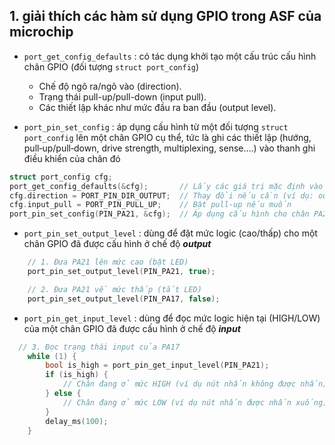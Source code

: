 ## 1. giải thích các hàm sử dụng GPIO trong ASF của microchip

* `port_get_config_defaults` : có tác dụng khởi tạo một cấu trúc cấu hình chân GPIO (đối tượng `struct port_config`)
  * Chế độ ngõ ra/ngõ vào (direction).
  * Trạng thái pull-up/pull-down (input pull).
  * Các thiết lập khác như mức đầu ra ban đầu (output level).

* `port_pin_set_config` :  áp dụng cấu hình từ một đối tượng `struct port_config` lên một chân GPIO cụ thể, tức là ghi các thiết lập (hướng, pull‑up/pull‑down, drive strength, multiplexing, sense….) vào thanh ghi điều khiển của chân đó

```c
struct port_config cfg;
port_get_config_defaults(&cfg);       // Lấy các giá trị mặc định vào cfg
cfg.direction = PORT_PIN_DIR_OUTPUT;  // Thay đổi nếu cần (ví dụ: output)
cfg.input_pull = PORT_PIN_PULL_UP;    // Bật pull‑up nếu muốn
port_pin_set_config(PIN_PA21, &cfg);  // Áp dụng cấu hình cho chân PA21
```

* `port_pin_set_output_level` : dùng để đặt mức logic (cao/thấp) cho một chân GPIO đã được cấu hình ở chế độ ***output***
```c
    // 1. Đưa PA21 lên mức cao (bật LED)
    port_pin_set_output_level(PIN_PA21, true);

    // 2. Đưa PA21 về mức thấp (tắt LED)
    port_pin_set_output_level(PIN_PA17, false);
```
  
* `port_pin_get_input_level` : dùng để đọc mức logic hiện tại (HIGH/LOW) của một chân GPIO đã được cấu hình ở chế độ ***input***

```c
  // 3. Đọc trạng thái input của PA17
    while (1) {
        bool is_high = port_pin_get_input_level(PIN_PA21);
        if (is_high) {
            // Chân đang ở mức HIGH (ví dụ nút nhấn không được nhấn)
        } else {
            // Chân đang ở mức LOW (ví dụ nút nhấn được nhấn xuống)
        }
        delay_ms(100);
    }
```

